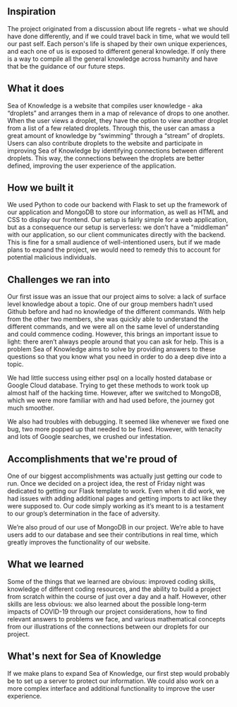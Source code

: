 ## Inspiration
The project originated from a discussion about life regrets - what we should have done differently, and if we could travel back in time, what we would tell our past self. Each person's life is shaped by their own unique experiences, and each one of us is exposed to different general knowledge. If only there is a way to compile all the general knowledge across humanity and have that be the guidance of our future steps.

## What it does
Sea of Knowledge is a website that compiles user knowledge - aka “droplets” and arranges them in a map of relevance of drops to one another. When the user views a droplet, they have the option to view another droplet from a list of a few related droplets. Through this, the user can amass a great amount of knowledge by “swimming” through a “stream” of droplets. Users can also contribute droplets to the website and participate in improving Sea of Knowledge by identifying connections between different droplets. This way, the connections between the droplets are better defined, improving the user experience of the application.

## How we built it
We used Python to code our backend with Flask to set up the framework of our application and MongoDB to store our information, as well as HTML and CSS to display our frontend. Our setup is fairly simple for a web application, but as a consequence our setup is serverless: we don’t have a “middleman” with our application, so our client communicates directly with the backend. This is fine for a small audience of well-intentioned users, but if we made plans to expand the project, we would need to remedy this to account for potential malicious individuals.

## Challenges we ran into
Our first issue was an issue that our project aims to solve: a lack of surface level knowledge about a topic. One of our group members hadn’t used Github before and had no knowledge of the different commands. With help from the other two members, she was quickly able to understand the different commands, and we were all on the same level of understanding and could commence coding. However, this brings an important issue to light: there aren’t always people around that you can ask for help. This is a problem Sea of Knowledge aims to solve by providing answers to these questions so that you know what you need in order to do a deep dive into a topic.

We had little success using either psql on a locally hosted database or Google Cloud database. Trying to get these methods to work took up almost half of the hacking time. However, after we switched to MongoDB, which we were more familiar with and had used before, the journey got much smoother.

We also had troubles with debugging. It seemed like whenever we fixed one bug, two more popped up that needed to be fixed. However, with tenacity and lots of Google searches, we crushed our infestation.

## Accomplishments that we're proud of
One of our biggest accomplishments was actually just getting our code to run. Once we decided on a project idea, the rest of Friday night was dedicated to getting our Flask template to work. Even when it did work, we had issues with adding additional pages and getting imports to act like they were supposed to. Our code simply working as it’s meant to is a testament to our group’s determination in the face of adversity.

We’re also proud of our use of MongoDB in our project. We’re able to have users add to our database and see their contributions in real time, which greatly improves the functionality of our website.

## What we learned
Some of the things that we learned are obvious: improved coding skills, knowledge of different coding resources, and the ability to build a project from scratch within the course of just over a day and a half. However, other skills are less obvious: we also learned about the possible long-term impacts of COVID-19 through our project considerations, how to find relevant answers to problems we face, and various mathematical concepts from our illustrations of the connections between our droplets for our project.

## What's next for Sea of Knowledge
If we make plans to expand Sea of Knowledge, our first step would probably be to set up a server to protect our information. We could also work on a more complex interface and additional functionality to improve the user experience.
